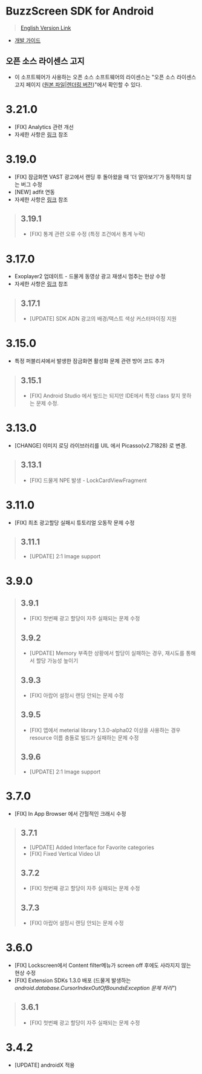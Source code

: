 
# BuzzScreen SDK for Android
> [English Version Link](README_EN.md)
- [개발 가이드](https://buzzvil.atlassian.net/wiki/spaces/BDG/pages/384860182/BuzzScreen+SDK) 

## 오픈 소스 라이센스 고지
- 이 소프트웨어가 사용하는 오픈 소스 소프트웨어의 라이센스는 "오픈 소스 라이센스 고지 페이지 ([원본 파일](docs/3rd_party_licenses.html)|[렌더링 버전](https://htmlpreview.github.io/?https://github.com/Buzzvil/buzzscreen-sdk-publisher/blob/master/docs/3rd_party_licenses.html))"에서 확인할 수 있다.

# 3.21.0
* [FIX] Analytics 관련 개선
* 자세한 사항은 [링크](https://buzzvil.atlassian.net/wiki/spaces/BDG/pages/1739850216/BuzzAd+2.17.x+BuzzScreen+3.21.x) 참조

# 3.19.0
* [FIX] 잠금화면 VAST 광고에서 랜딩 후 돌아왔을 때 '더 알아보기'가 동작하지 않는 버그 수정
* [NEW] adfit 연동
* 자세한 사항은 [링크](https://buzzvil.atlassian.net/wiki/spaces/BDG/pages/1577680970/BuzzAd+2.15.x+BuzzScreen+3.19.x+2021+2) 참조
> ## 3.19.1
> * [FIX] 통계 관련 오류 수정 (특정 조건에서 통계 누락)

# 3.17.0
* Exoplayer2 업데이트 - 드물게 동영상 광고 재생시 멈추는 현상 수정
* 자세한 사항은 [링크](https://buzzvil.atlassian.net/wiki/spaces/BDG/pages/1456177338/BuzzAd+2.13.x+BuzzScreen+3.17.x+2021+1) 참조
> ## 3.17.1
> * [UPDATE] SDK ADN 광고의 배경/택스트 색상 커스터마이징 지원

# 3.15.0
* 특정 퍼블리셔에서 발생한 잠금화면 활성화 문제 관련 방어 코드 추가
> ## 3.15.1
> * [FIX] Android Studio 에서 빌드는 되지만 IDE에서 특정 class 찾지 못하는 문제 수정.

# 3.13.0
* [CHANGE] 이미지 로딩 라이브러리를 UIL 에서 Picasso(v2.71828) 로 변경.
> ## 3.13.1
> * [FIX] 드물게 NPE 발생 - LockCardViewFragment

# 3.11.0
* [FIX] 최초 광고할당 실패시 튜토리얼 오동작 문제 수정
> ## 3.11.1
> * [UPDATE] 2:1 Image support

# 3.9.0
> ## 3.9.1
> * [FIX] 첫번째 광고 할당이 자주 실패되는 문제 수정
> ## 3.9.2
> * [UPDATE] Memory 부족한 상황에서 할당이 실패하는 경우, 재시도를 통해서 할당 가능성 높이기
> ## 3.9.3
> * [FIX] 아랍어 설정시 랜딩 안되는 문제 수정
> ## 3.9.5
> * [FIX] 앱에서 meterial library 1.3.0-alpha02 이상을 사용하는 경우 resource 이름 충돌로 빌드가 실패하는 문제 수정
> ## 3.9.6
> * [UPDATE] 2:1 Image support

# 3.7.0
* [FIX] In App Browser 에서 간헐적인 크래시 수정
> ## 3.7.1
> * [UPDATE] Added Interface for Favorite categories
> * [FIX] Fixed Vertical Video UI
> ## 3.7.2
> * [FIX] 첫번째 광고 할당이 자주 실패되는 문제 수정
> ## 3.7.3
> * [FIX] 아랍어 설정시 랜딩 안되는 문제 수정

# 3.6.0
* [FIX] Lockscreen에서 Content filter메뉴가 screen off 후에도 사라지지 않는 현상 수정
* [FIX] Extension SDKs 1.3.0 배포 (드물게 발생하는 *android.database.CursorIndexOutOfBoundsException 문제 처리”*)
> ## 3.6.1
> * [FIX] 첫번째 광고 할당이 자주 실패되는 문제 수정


# 3.4.2
* [UPDATE] androidX 적용
